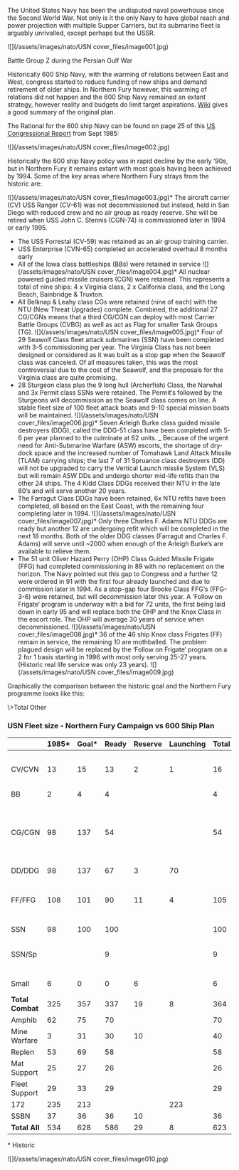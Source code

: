 The United States Navy has been the undisputed naval powerhouse since the Second World War. Not only is it the only Navy to have global reach and power projection with multiple Supper Carriers, but its submarine fleet is arguably unrivalled, except perhaps but the USSR.

![](/assets/images/nato/USN cover_files/image001.jpg)

Battle Group Z during the Persian Gulf War

Historically 600 Ship Navy, with the warming of relations between East and West, congress started to reduce funding of new ships and demand retirement of older ships. In Northern Fury however, this warming of relations did not happen and the 600 Ship Navy remained an extant strategy, however reality and budgets do limit target aspirations. [Wiki](https://en.wikipedia.org/wiki/600-ship_Navy) gives a good summary of the original plan.

The Rational for the 600 ship Navy can be found on page 25 of this [US Congressional Report](https://www.cbo.gov/sites/default/files/99th-congress-1985-1986/reports/1985_09_futurebudgetrequirements.pdf) from Sept 1985:

![](/assets/images/nato/USN cover_files/image002.jpg)

Historically the 600 ship Navy policy was in rapid decline by the early ‘90s, but in Northern Fury it remains extant with most goals having been achieved by 1994. Some of the key areas where Northern Fury strays from the historic are:

![](/assets/images/nato/USN cover_files/image003.jpg)\* The aircraft carrier (CV) USS Ranger (CV-61) was not decommissioned but instead, held in San Diego with reduced crew and no air group as ready reserve. She will be retired when USS John C. Stennis (CGN-74) is commissioned later in 1994 or early 1995.

- The USS Forrestal (CV-59) was retained as an air group training carrier.
- USS Enterprise (CVN-65) completed an accelerated overhaul 8 months early
- All of the Iowa class battleships (BBs) were retained in service
  ![](/assets/images/nato/USN cover_files/image004.jpg)\* All nuclear powered guided missile cruisers (CGN) were retained. This represents a total of nine ships: 4 x Virginia class, 2 x California class, and the Long Beach, Bainbridge & Truxton.
- All Belknap & Leahy class CGs were retained (nine of each) with the NTU (New Threat Upgrades) complete. Combined, the additional 27 CG/CGNs means that a third CG/CGN can deploy with most Carrier Battle Groups (CVBG) as well as act as Flag for smaller Task Groups (TG).
  ![](/assets/images/nato/USN cover_files/image005.jpg)\* Four of 29 Seawolf Class fleet attack submarines (SSN) have been completed with 3-5 commissioning per year. The Virginia Class has not been designed or considered as it was built as a stop gap when the Seawolf class was canceled. Of all measures taken, this was the most controversial due to the cost of the Seawolf, and the proposals for the Virginia class are quite promising.
- 28 Sturgeon class plus the 9 long hull (Archerfish) Class, the Narwhal and 3x Permit class SSNs were retained. The Permit‘s followed by the Sturgeons will decommission as the Seawolf class comes on line. A stable fleet size of 100 fleet attack boats and 9-10 special mission boats will be maintained.
  ![](/assets/images/nato/USN cover_files/image006.jpg)\* Seven Arleigh Burke class guided missile destroyers (DDG), called the DDG-51 class have been completed with 5-6 per year planned to the culminate at 62 units.
  \_ Because of the urgent need for Anti-Submarine Warfare (ASW) escorts, the shortage of dry-dock space and the increased number of Tomahawk Land Attack Missile (TLAM) carrying ships; the last 7 of 31 Spruance class destroyers (DD) will not be upgraded to carry the Vertical Launch missile System (VLS) but will remain ASW DDs and undergo shorter mid-life refits than the other 24 ships. The 4 Kidd Class DDGs received their NTU in the late 80‘s and will serve another 20 years.
- The Farragut Class DDGs have been retained, 6x NTU refits have been completed, all based on the East Coast, with the remaining four completing later in 1994.
  ![](/assets/images/nato/USN cover_files/image007.jpg)\* Only three Charles F. Adams NTU DDGs are ready but another 12 are undergoing refit which will be completed in the next 18 months. Both of the older DDG classes (Farragut and Charles F. Adams) will serve until ~2000 when enough of the Arleigh Burke‘s are available to relieve them.
- The 51 unit Oliver Hazard Perry (OHP) Class Guided Missile Frigate (FFG) had completed commissioning in 89 with no replacement on the horizon. The Navy pointed out this gap to Congress and a further 12 were ordered in 91 with the first four already launched and due to commission later in 1994. As a stop-gap four Brooke Class FFG‘s (FFG-3-6) were retained, but will decommission later this year. A ‘Follow on Frigate‘ program is underway with a bid for 72 units, the first being laid down in early 95 and will replace both the OHP and the Knox Class in the escort role. The OHP will average 30 years of service when decommissioned.
  ![](/assets/images/nato/USN cover_files/image008.jpg)\* 36 of the 46 ship Knox class Frigates (FF) remain in service, the remaining 10 are mothballed. The problem plagued design will be replaced by the ‘Follow on Frigate‘ program on a 2 for 1 basis starting in 1996 with most only serving 25-27 years. (Historic real life service was only 23 years).
  ![](/assets/images/nato/USN cover_files/image009.jpg)

Graphically the comparison between the historic goal and the Northern Fury programme looks like this:

\\>Total Other

### USN Fleet size - Northern Fury Campaign vs 600 Ship Plan

|                  | 1985\* | Goal\* | Ready | Reserve | Launching | Total | Notes                                                                  |
| ---------------- | ------ | ------ | ----- | ------- | --------- | ----- | ---------------------------------------------------------------------- |
| CV/CVN           | 13     | 15     | 13    | 2       | 1         | 16    | CV-61 to retire when CVN-74 commissions                                |
| BB               | 2      | 4      | 4     |         |           | 4     |                                                                        |
| CG/CGN           | 98     | 137    | 54    |         |           | 54    | Total of 124, DDG-51s coming online, older CG/CGNs to retire over time |
| DD/DDG           | 98     | 137    | 67    | 3       | 70        |       |                                                                        |
| FF/FFG           | 108    | 101    | 90    | 11      | 4         | 105   | First 4 of 12 new OHPs arrives, Brooks to retire                       |
| SSN              | 98     | 100    | 100   |         |           | 100   |                                                                        |
| SSN/Sp           |        |        | 9     |         |           | 9     | Special purpose, mostly SOF delivery                                   |
| Small            | 6      | 0      | 0     | 6       |           | 6     | Pegasus Class FAC                                                      |
| **Total Combat** | 325    | 357    | 337   | 19      | 8         | 364   |                                                                        |
| Amphib           | 62     | 75     | 70    |         |           | 70    |                                                                        |
| Mine Warfare     | 3      | 31     | 30    | 10      |           | 40    |                                                                        |
| Replen           | 53     | 69     | 58    |         |           | 58    |                                                                        |
| Mat Support      | 25     | 27     | 26    |         |           | 26    |                                                                        |
| Fleet Support    | 29     | 33     | 29    |         |           | 29    |                                                                        |
| 172              | 235    | 213    |       |         | 223       |       |                                                                        |
| SSBN             | 37     | 36     | 36    | 10      |           | 36    |                                                                        |
| **Total All**    | 534    | 628    | 586   | 29      | 8         | 623   |                                                                        |

\* Historic

![](/assets/images/nato/USN cover_files/image010.jpg)
